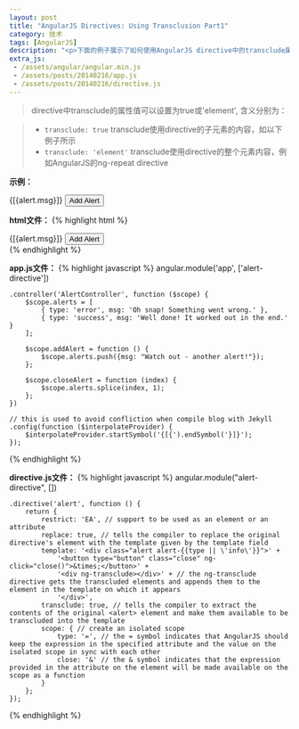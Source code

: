 ```yaml
---
layout: post
title: "AngularJS Directives: Using Transclusion Part1"
category: 技术
tags: [AngularJS]
description: "<p>下面的例子展示了如何使用AngularJS directive中的transclude属性。使用transclude属性，可以将自定义指令元素中的内容以正确的作用域解析，然后再放回指令模板中标记的位置。</p>"
extra_js:
 - /assets/angular/angular.min.js
 - /assets/posts/20140216/app.js
 - /assets/posts/20140216/directive.js
---
```


> directive中transclude的属性值可以设置为true或'element', 含义分别为：

> - `transclude: true` transclude使用directive的子元素的内容，如以下例子所示
> - `transclude: 'element'` transclude使用directive的整个元素内容，例如AngularJS的ng-repeat directive

**示例：**
<div ng-app="app" ng-controller="AlertController" class="well" ng-cloak>
  <alert ng-repeat="alert in alerts" type="alert.type" close="closeAlert($index)">{[{alert.msg}]}</alert>
  <button class='btn' ng-click="addAlert()">Add Alert</button>
</div>

**html文件：**
{% highlight html %}
<div ng-app="app" ng-controller="AlertController" class="well" ng-cloak>
  <alert ng-repeat="alert in alerts" type="alert.type" close="closeAlert($index)">{[{alert.msg}]}</alert>
  <button class='btn' ng-click="addAlert()">Add Alert</button>
</div>
{% endhighlight %}

**app.js文件：**
{% highlight javascript %}
angular.module('app', ['alert-directive'])

    .controller('AlertController', function ($scope) {
        $scope.alerts = [
            { type: 'error', msg: 'Oh snap! Something went wrong.' },
            { type: 'success', msg: 'Well done! It worked out in the end.' }
        ];

        $scope.addAlert = function () {
            $scope.alerts.push({msg: "Watch out - another alert!"});
        };

        $scope.closeAlert = function (index) {
            $scope.alerts.splice(index, 1);
        };
    })

    // this is used to avoid confliction when compile blog with Jekyll
    .config(function ($interpolateProvider) {
        $interpolateProvider.startSymbol('{[{').endSymbol('}]}');
    });
{% endhighlight %}

**directive.js文件：**
{% highlight javascript %}
angular.module("alert-directive", [])

    .directive('alert', function () {
        return {
            restrict: 'EA', // support to be used as an element or an attribute
            replace: true, // tells the compiler to replace the original directive's element with the template given by the template field
            template: '<div class="alert alert-{{type || \'info\'}}">' +
                '<button type="button" class="close" ng-click="close()">&times;</button>' +
                '<div ng-transclude></div>' + // the ng-transclude directive gets the transcluded elements and appends them to the element in the template on which it appears
                '</div>',
            transclude: true, // tells the compiler to extract the contents of the original <alert> element and make them available to be transcluded into the template
            scope: { // create an isolated scope
                type: '=', // the = symbol indicates that AngularJS should keep the expression in the specified attribute and the value on the isolated scope in sync with each other
                close: '&' // the & symbol indicates that the expression provided in the attribute on the element will be made available on the scope as a function
            }
        };
    });
{% endhighlight %}
